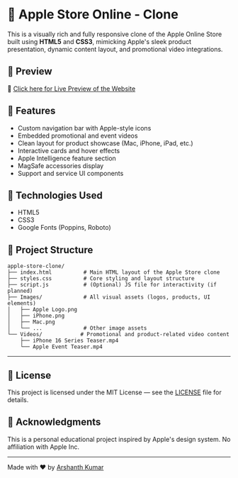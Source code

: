 # 🍏 Apple Store Online - Clone

This is a visually rich and fully responsive clone of the Apple Online Store built using **HTML5** and **CSS3**, mimicking Apple's sleek product presentation, dynamic content layout, and promotional video integrations.

## 📸 Preview

🔗 [Click here for Live Preview of the Website](https://4rshxnth.github.io/Apple-Store-Online--Clone/)


## 🚀 Features
- Custom navigation bar with Apple-style icons
- Embedded promotional and event videos
- Clean layout for product showcase (Mac, iPhone, iPad, etc.)
- Interactive cards and hover effects
- Apple Intelligence feature section
- MagSafe accessories display
- Support and service UI components

## 🧰 Technologies Used
- HTML5
- CSS3
- Google Fonts (Poppins, Roboto)

## 📂 Project Structure
```plaintext
apple-store-clone/
├── index.html          # Main HTML layout of the Apple Store clone
├── styles.css          # Core styling and layout structure
├── script.js           # (Optional) JS file for interactivity (if planned)
├── Images/             # All visual assets (logos, products, UI elements)
│   ├── Apple Logo.png
│   ├── iPhone.png
│   ├── Mac.png
│   └── ...             # Other image assets
└── Videos/            # Promotional and product-related video content
    ├── iPhone 16 Series Teaser.mp4
    └── Apple Event Teaser.mp4
```
----
## 📜 License
This project is licensed under the MIT License — see the [LICENSE](./LICENSE) file for details.

## 🙌 Acknowledgments
This is a personal educational project inspired by Apple's design system. No affiliation with Apple Inc.

---

Made with ❤️ by [Arshanth Kumar](https://github.com/4rshxnth)

